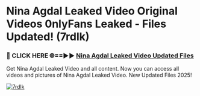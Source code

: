 # Nina Agdal Leaked Video Original Videos 0nlyFans Leaked - Files Updated! (7rdlk)

<h3>🔴 CLICK HERE 🌐==►► <a href="https://tinyurl.com/3hn5wdd3" rel="nofollow">Nina Agdal Leaked Video Updated Files</a></h3>

Get Nina Agdal Leaked Video and all content. Now you can access all videos and pictures of Nina Agdal Leaked Video. New Updated Files 2025!

[![7rdlk](https://i.imgur.com/4HnBqBT.gif)](https://tinyurl.com/3hn5wdd3)
